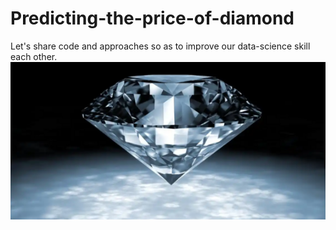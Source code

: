 # Predicting-the-price-of-diamond
Let's share code and approaches so as to improve our data-science skill each other.
![Predicting-the-price-of-diamond](https://github.com/Ishita95-harvard/Predicting-the-price-of-diamond/blob/main/header%20(4).png)
